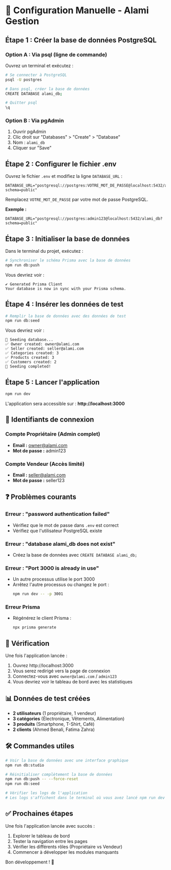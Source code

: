 # 🔧 Configuration Manuelle - Alami Gestion

## Étape 1 : Créer la base de données PostgreSQL

### Option A : Via psql (ligne de commande)

Ouvrez un terminal et exécutez :

```bash
# Se connecter à PostgreSQL
psql -U postgres

# Dans psql, créer la base de données
CREATE DATABASE alami_db;

# Quitter psql
\q
```

### Option B : Via pgAdmin

1. Ouvrir pgAdmin
2. Clic droit sur "Databases" > "Create" > "Database"
3. Nom : `alami_db`
4. Cliquer sur "Save"

## Étape 2 : Configurer le fichier .env

Ouvrez le fichier `.env` et modifiez la ligne `DATABASE_URL` :

```env
DATABASE_URL="postgresql://postgres:VOTRE_MOT_DE_PASSE@localhost:5432/alami_db?schema=public"
```

Remplacez `VOTRE_MOT_DE_PASSE` par votre mot de passe PostgreSQL.

**Exemple :**
```env
DATABASE_URL="postgresql://postgres:admin123@localhost:5432/alami_db?schema=public"
```

## Étape 3 : Initialiser la base de données

Dans le terminal du projet, exécutez :

```bash
# Synchroniser le schéma Prisma avec la base de données
npm run db:push
```

Vous devriez voir :
```
✔ Generated Prisma Client
Your database is now in sync with your Prisma schema.
```

## Étape 4 : Insérer les données de test

```bash
# Remplir la base de données avec des données de test
npm run db:seed
```

Vous devriez voir :
```
🌱 Seeding database...
✅ Owner created: owner@alami.com
✅ Seller created: seller@alami.com
✅ Categories created: 3
✅ Products created: 3
✅ Customers created: 2
🎉 Seeding completed!
```

## Étape 5 : Lancer l'application

```bash
npm run dev
```

L'application sera accessible sur : **http://localhost:3000**

## 🔑 Identifiants de connexion

### Compte Propriétaire (Admin complet)
- **Email :** owner@alami.com
- **Mot de passe :** admin123

### Compte Vendeur (Accès limité)
- **Email :** seller@alami.com
- **Mot de passe :** seller123

## ❓ Problèmes courants

### Erreur : "password authentication failed"
- Vérifiez que le mot de passe dans `.env` est correct
- Vérifiez que l'utilisateur PostgreSQL existe

### Erreur : "database alami_db does not exist"
- Créez la base de données avec `CREATE DATABASE alami_db;`

### Erreur : "Port 3000 is already in use"
- Un autre processus utilise le port 3000
- Arrêtez l'autre processus ou changez le port :
  ```bash
  npm run dev -- -p 3001
  ```

### Erreur Prisma
- Régénérez le client Prisma :
  ```bash
  npx prisma generate
  ```

## 🎯 Vérification

Une fois l'application lancée :

1. Ouvrez http://localhost:3000
2. Vous serez redirigé vers la page de connexion
3. Connectez-vous avec `owner@alami.com` / `admin123`
4. Vous devriez voir le tableau de bord avec les statistiques

## 📊 Données de test créées

- **2 utilisateurs** (1 propriétaire, 1 vendeur)
- **3 catégories** (Électronique, Vêtements, Alimentation)
- **3 produits** (Smartphone, T-Shirt, Café)
- **2 clients** (Ahmed Benali, Fatima Zahra)

## 🛠️ Commandes utiles

```bash
# Voir la base de données avec une interface graphique
npm run db:studio

# Réinitialiser complètement la base de données
npm run db:push -- --force-reset
npm run db:seed

# Vérifier les logs de l'application
# Les logs s'affichent dans le terminal où vous avez lancé npm run dev
```

## ✅ Prochaines étapes

Une fois l'application lancée avec succès :

1. Explorer le tableau de bord
2. Tester la navigation entre les pages
3. Vérifier les différents rôles (Propriétaire vs Vendeur)
4. Commencer à développer les modules manquants

Bon développement ! 🚀

